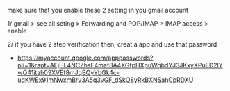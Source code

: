make sure that you enable these 2 setting in you gmail account 

1/ gmail > see all seting > Forwarding and POP/IMAP > IMAP access > enable 

2/ if you have 2 step verification then, creat a app and use that password

- https://myaccount.google.com/apppasswords?pli=1&rapt=AEjHL4NCZhsF4maf8A4XGfpHXpuWqbdYJ3JKxyXPuED2lYwQ41jtah09XVEf8mJqBQyYbGk4c-udKWEx91mNwxmBrv3A5q3vGF_dSkQ8yRkBXNSahCpRDXU


